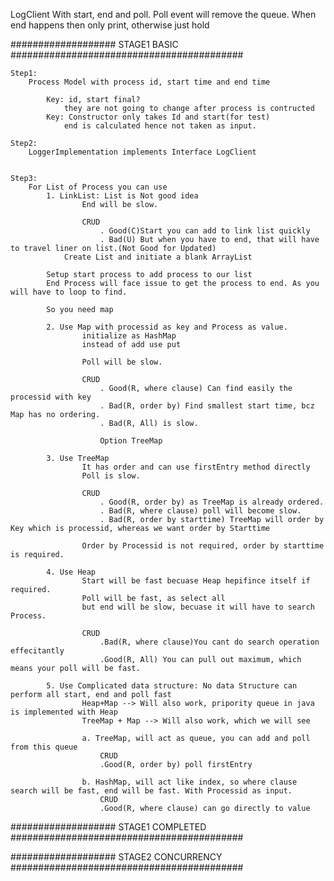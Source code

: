 LogClient
	With start, end and poll.
	Poll event will remove the queue.
	When end happens then only print, otherwise just hold

################### STAGE1 BASIC ##########################################
	
	Step1:
		Process Model with process id, start time and end time
		
			Key: id, start final? 
				they are not going to change after process is contructed
			Key: Constructor only takes Id and start(for test)
				end is calculated hence not taken as input.
				
	Step2: 
		LoggerImplementation implements Interface LogClient
		
	
	Step3:
		For List of Process you can use
			1. LinkList: List is Not good idea
					End will be slow.
					
					CRUD
						. Good(C)Start you can add to link list quickly
						. Bad(U) But when you have to end, that will have to travel liner on list.(Not Good for Updated)
				Create List and initiate a blank ArrayList
		
			Setup start process to add process to our list
			End Process will face issue to get the process to end. As you will have to loop to find.
			
			So you need map
			
			2. Use Map with processid as key and Process as value.
					initialize as HashMap
					instead of add use put
					
					Poll will be slow.
					
					CRUD
						. Good(R, where clause) Can find easily the processid with key
						. Bad(R, order by) Find smallest start time, bcz Map has no ordering.
						. Bad(R, All) is slow.
						
						Option TreeMap
						
			3. Use TreeMap
					It has order and can use firstEntry method directly
					Poll is slow.
					
					CRUD
						. Good(R, order by) as TreeMap is already ordered.
						. Bad(R, where clause) poll will become slow.
						. Bad(R, order by starttime) TreeMap will order by Key which is processid, whereas we want order by Starttime
						
					Order by Processid is not required, order by starttime is required.
					
			4. Use Heap
					Start will be fast becuase Heap hepifince itself if required.
					Poll will be fast, as select all
					but end will be slow, becuase it will have to search Process.
					
					CRUD
						.Bad(R, where clause)You cant do search operation effecitantly
						.Good(R, All) You can pull out maximum, which means your poll will be fast.
						
			5. Use Complicated data structure: No data Structure can perform all start, end and poll fast
					Heap+Map --> Will also work, pripority queue in java is implemented with Heap
					TreeMap + Map --> Will also work, which we will see
					
					a. TreeMap, will act as queue, you can add and poll from this queue
						CRUD
						.Good(R, order by) poll firstEntry
						
					b. HashMap, will act like index, so where clause search will be fast, end will be fast. With Processid as input.
						CRUD
						.Good(R, where clause) can go directly to value
						
################### STAGE1 COMPLETED ##########################################


################### STAGE2 CONCURRENCY ##########################################

						
						
				
			
			

				